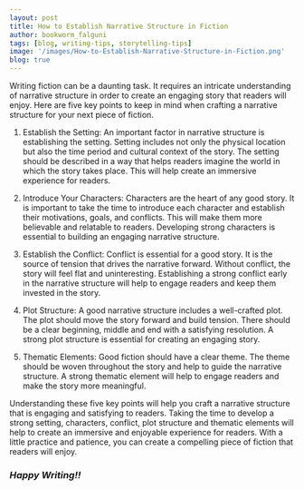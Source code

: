 ```yaml
---
layout: post
title: How to Establish Narrative Structure in Fiction
author: bookworm_falguni
tags: [blog, writing-tips, storytelling-tips]
image: '/images/How-to-Establish-Narrative-Structure-in-Fiction.png'
blog: true
---
```

Writing fiction can be a daunting task. It requires an intricate understanding of narrative structure in order to create an engaging story that readers will enjoy. Here are five key points to keep in mind when crafting a narrative structure for your next piece of fiction. 

1. Establish the Setting: 
An important factor in narrative structure is establishing the setting. Setting includes not only the physical location but also the time period and cultural context of the story. The setting should be described in a way that helps readers imagine the world in which the story takes place. This will help create an immersive experience for readers. 

2. Introduce Your Characters: 
Characters are the heart of any good story. It is important to take the time to introduce each character and establish their motivations, goals, and conflicts. This will make them more believable and relatable to readers. Developing strong characters is essential to building an engaging narrative structure. 

3. Establish the Conflict: 
Conflict is essential for a good story. It is the source of tension that drives the narrative forward. Without conflict, the story will feel flat and uninteresting. Establishing a strong conflict early in the narrative structure will help to engage readers and keep them invested in the story. 

4. Plot Structure: 
A good narrative structure includes a well-crafted plot. The plot should move the story forward and build tension. There should be a clear beginning, middle and end with a satisfying resolution. A strong plot structure is essential for creating an engaging story. 

5. Thematic Elements: 
Good fiction should have a clear theme. The theme should be woven throughout the story and help to guide the narrative structure. A strong thematic element will help to engage readers and make the story more meaningful. 

Understanding these five key points will help you craft a narrative structure that is engaging and satisfying to readers. Taking the time to develop a strong setting, characters, conflict, plot structure and thematic elements will help to create an immersive and enjoyable experience for readers. With a little practice and patience, you can create a compelling piece of fiction that readers will enjoy. 

### ***Happy Writing!!***
